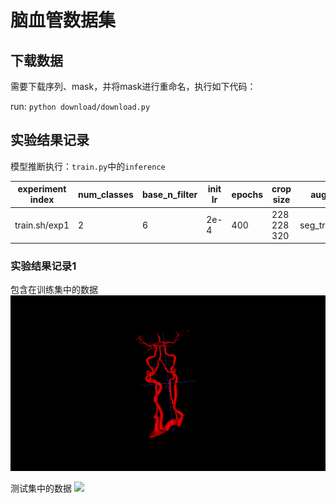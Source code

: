 # 脑血管数据集

## 下载数据

需要下载序列、mask，并将mask进行重命名，执行如下代码：

run: `python download/download.py`

## 实验结果记录

模型推断执行：`train.py`中的`inference`

|experiment index|num_classes|base_n_filter|init lr|epochs|crop size|aug|init weights|train output|inference result|train mode|
|-|-|-|-|-|-|-|-|-|-|-|
|train.sh/exp1|2|6|2e-4|400|228 228 320|seg_train|common_seg_epoch_187_train_0.044|common_seg_epoch_278_train_0.035||model.eval()|

### 实验结果记录1

包含在训练集中的数据
![](./img/exp1/1.3.12.2.1107.5.1.4.60320.30000018112600105502700009814.gif)

测试集中的数据
![](./img/exp1/1.3.12.2.1107.5.1.4.60320.30000016032600140635800002350.gif)